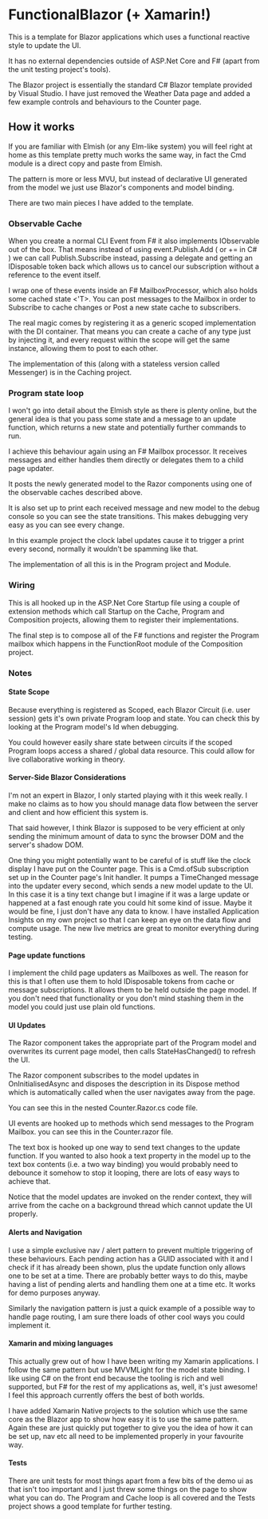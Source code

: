 # FunctionalBlazor (+ Xamarin!)

This is a template for Blazor applications which uses a functional reactive style to update the UI.

It has no external dependencies outside of ASP.Net Core and F# (apart from the unit testing project's tools).

The Blazor project is essentially the standard C# Blazor template provided by Visual Studio.
I have just removed the Weather Data page and added a few example controls and behaviours to the Counter page.


## How it works

If you are familiar with Elmish (or any Elm-like system) you will feel right at home as this template pretty much works the same way, in fact the Cmd module is a direct copy and paste from Elmish.

The pattern is more or less MVU, but instead of declarative UI generated from the model we just use Blazor's components and model binding.

There are two main pieces I have added to the template.

### Observable Cache

When you create a normal CLI Event from F# it also implements IObservable out of the box. That means instead of using event.Publish.Add ( or += in C# ) we can call Publish.Subscribe instead, passing a delegate and getting an IDisposable token back which allows us to cancel our subscription without a reference to the event itself.

I wrap one of these events inside an F# MailboxProcessor, which also holds some cached state <'T>. You can post messages to the Mailbox in order to Subscribe to cache changes or Post a new state cache to subscribers.

The real magic comes by registering it as a generic scoped implementation with the DI container. That means you can create a cache of any type just by injecting it, and every request within the scope will get the same instance, allowing them to post to each other.

The implementation of this (along with a stateless version called Messenger) is in the Caching project.

### Program state loop

I won't go into detail about the Elmish style as there is plenty online, but the general idea is that you pass some state and a message to an update function, which returns a new state and potentially further commands to run.

I achieve this behaviour again using an F# Mailbox processor. It receives messages and either handles them directly or delegates them to a child page updater.

It posts the newly generated model to the Razor components using one of the observable caches described above.

It is also set up to print each received message and new model to the debug console so you can see the state transitions. This makes debugging very easy as you can see every change.

In this example project the clock label updates cause it to trigger a print every second, normally it wouldn't be spamming like that.

The implementation of all this is in the Program project and Module.


### Wiring

This is all hooked up in the ASP.Net Core Startup file using a couple of extension methods which call Startup on the Cache, Program and Composition projects, allowing them to register their implementations.

The final step is to compose all of the F# functions and register the Program mailbox which happens in the FunctionRoot module of the Composition project.


### Notes

#### State Scope

Because everything is registered as Scoped, each Blazor Circuit (i.e. user session) gets it's own private Program loop and state. You can check this by looking at the Program model's Id when debugging. 

You could however easily share state between circuits if the scoped Program loops access a shared / global data resource. This could allow for live collaborative working in theory.

#### Server-Side Blazor Considerations

I'm not an expert in Blazor, I only started playing with it this week really. I make no claims as to how you should manage data flow between the server and client and how efficient this system is.

That said however, I think Blazor is supposed to be very efficient at only sending the minimum amount of data to sync the browser DOM and the server's shadow DOM.

One thing you might potentially want to be careful of is stuff like the clock display I have put on the Counter page. This is a Cmd.ofSub subscription set up in the Counter page's Init handler. It pumps a TimeChanged message into the updater every second, which sends a new model update to the UI. In this case it is a tiny text change but I imagine if it was a large update or happened at a fast enough rate you could hit some kind of issue. Maybe it would be fine, I just don't have any data to know. I have installed Application Insights on my own project so that I can keep an eye on the data flow and compute usage. The new live metrics are great to monitor everything during testing.

#### Page update functions

I implement the child page updaters as Mailboxes as well. The reason for this is that I often use them to hold IDisposable tokens from cache or message subscriptions. It allows them to be held outside the page model. If you don't need that functionality or you don't mind stashing them in the model you could just use plain old functions.

#### UI Updates

The Razor component takes the appropriate part of the Program model and overwrites its current page model, then calls StateHasChanged() to refresh the UI.

The Razor component subscribes to the model updates in OnInitialisedAsync and disposes the description in its Dispose method which is automatically called when the user navigates away from the page.

You can see this in the nested Counter.Razor.cs code file.

UI events are hooked up to methods which send messages to the Program Mailbox. you can see this in the Counter.razor file.

The text box is hooked up one way to send text changes to the update function. If you wanted to also hook a text property in the model up to the text box contents (i.e. a two way binding) you would probably need to debounce it somehow to stop it looping, there are lots of easy ways to achieve that.

Notice that the model updates are invoked on the render context, they will arrive from the cache on a background thread which cannot update the UI properly.

#### Alerts and Navigation

I use a simple exclusive nav / alert pattern to prevent multiple triggering of these behaviours. Each pending action has a GUID associated with it and I check if it has already been shown, plus the update function only allows one to be set at a time. There are probably better ways to do this, maybe having a list of pending alerts and handling them one at a time etc. It works for demo purposes anyway.

Similarly the navigation pattern is just a quick example of a possible way to handle page routing, I am sure there loads of other cool ways you could implement it.

#### Xamarin and mixing languages

This actually grew out of how I have been writing my Xamarin applications. I follow the same pattern but use MVVMLight for the model state binding. I like using C# on the front end because the tooling is rich and well supported, but F# for
the rest of my applications as, well, it's just awesome! I feel this approach currently offers the best of both worlds.

I have added Xamarin Native projects to the solution which use the same core as the Blazor app to show how easy it is to use the same pattern. Again these are just quickly put together to give you the idea of how it can be set up, nav etc all need to be implemented properly in your favourite way.

#### Tests

There are unit tests for most things apart from a few bits of the demo ui as that isn't too important and I just threw some things on the page to show what you can do. The Program and Cache loop is all covered and the Tests project shows a good template for further testing.


